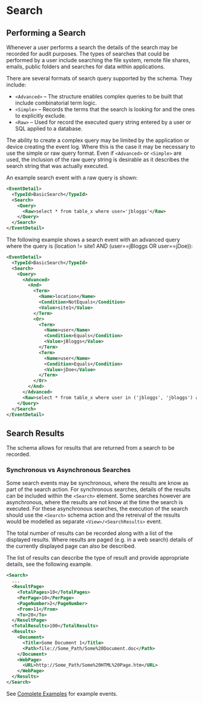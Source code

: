# Search

## Performing a Search

Whenever a user performs a search the details of the search may be recorded for audit purposes.
The types of searches that could be performed by a user include searching the file system, remote file shares, emails, public folders and searches for data within applications.

There are several formats of search query supported by the schema.
They include:

* `<Advanced>` – The structure enables complex queries to be built that include combinatorial term logic.
* `<Simple>` – Records the terms that the search is looking for and the ones to explicitly exclude.
* `<Raw>` – Used for record the executed query string entered by a user or SQL applied to a database.

The ability to create a complex query may be limited by the application or device creating the event log.
Where this is the case it may be necessary to use the simple or raw query format.
Even if `<Advanced>` or `<Simple>` are used, the inclusion of the raw query string is desirable as it describes the search string that was actually executed.

An example search event with a raw query is shown:

``` xml
<EventDetail>
  <TypeId>BasicSearch</TypeId>
  <Search>
    <Query>
      <Raw>select * from table_x where user='jbloggs'</Raw>
    </Query>
  </Search>
</EventDetail>
``` 

The following example shows a search event with an advanced query where the query is (location != site1 AND (user==jBloggs OR user==jDoe)):

``` xml
<EventDetail>
  <TypeId>BasicSearch</TypeId>
  <Search>
    <Query>
      <Advanced>
        <And>
          <Term>
            <Name>location</Name>
            <Condition>NotEquals</Condition>
            <Value>site1</Value>
          </Term>
          <Or>
            <Term>
              <Name>user</Name>
              <Condition>Equals</Condition>
              <Value>jBloggs</Value>
            </Term>
            <Term>
              <Name>user</Name>
              <Condition>Equals</Condition>
              <Value>jDoe</Value>
            </Term>
          </Or>
        </And>
      </Advanced>
      <Raw>select * from table_x where user in ('jbloggs', 'jbloggs') and location <> 'site1'</Raw>
    </Query>
  </Search>
</EventDetail>
``` 

## Search Results

The schema allows for results that are returned from a search to be recorded.

### Synchronous vs Asynchronous Searches
Some search events may be synchronous, where the results are know as part of the search action.
For synchronous searches, details of the results can be included within the `<Search>` element.
Some searches however are asynchronous, where the results are not know at the time the search is executed.
For these asynchronous searches, the execution of the search should use the `<Search>` schema action and the retreival of the results would be modelled as separate `<View>/<SearchResults>` event.

The total number of results can be recorded along with a list of the displayed results.
Where results are paged (e.g. in a web search) details of the currently displayed page can also be described.

The list of results can describe the type of result and provide appropriate details, see the following example.

``` xml
<Search>
  ...
  <ResultPage>
    <TotalPages>10</TotalPages>
    <PerPage>10</PerPage>
    <PageNumber>2</PageNumber>
    <From>11</From>
    <To>20</To>
  </ResultPage>
  <TotalResults>100</TotalResults>
  <Results>
    <Document>
      <Title>Some Document 1</Title>
      <Path>file://Some_Path/Some%20Document.doc</Path>
    </Document>
    <WebPage>
      <URL>http://Some_Path/Some%20HTML%20Page.htm</URL>
    </WebPage>
  </Results>
</Search>
``` 

See [Complete Examples](../completeExamples/README.md) for example events.
